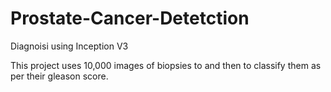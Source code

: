 # Prostate-Cancer-Detetction
Diagnoisi using Inception V3

This project uses 10,000 images of biopsies to and then to classify them as per their gleason score.
